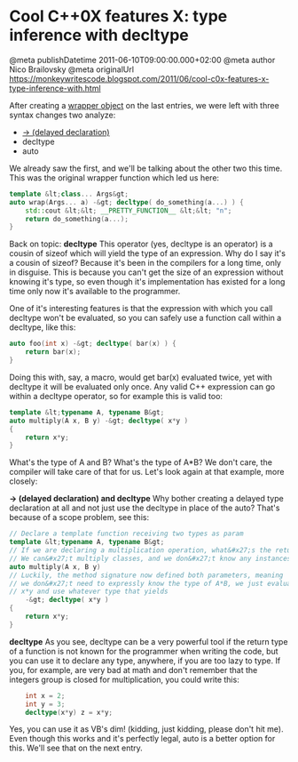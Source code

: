 # Cool C++0X features X: type inference with decltype

@meta publishDatetime 2011-06-10T09:00:00.000+02:00
@meta author Nico Brailovsky
@meta originalUrl https://monkeywritescode.blogspot.com/2011/06/cool-c0x-features-x-type-inference-with.html

After creating a [wrapper object](/blog_md/2011/0531_CoolC0XfeaturesVIIIVariadicwrapperandtypeinferencewithdecltype.md) on the last entries, we were left with three syntax changes two analyze:

* [-> (delayed declaration)](/blog_md/2011/0607_CoolC0XfeaturesIXdelayedtypedeclaration.md)
* decltype
* auto

We already saw the first, and we'll be talking about the other two this time. This was the original wrapper function which led us here:

```c++
template &lt;class... Args&gt;
auto wrap(Args... a) -&gt; decltype( do_something(a...) ) {
	std::cout &lt;&lt; __PRETTY_FUNCTION__ &lt;&lt; "n";
	return do_something(a...);
}
```

Back on topic: **decltype**
This operator (yes, decltype is an operator) is a cousin of sizeof which will yield the type of an expression. Why do I say it's a cousin of sizeof? Because it's been in the compilers for a long time, only in disguise. This is because you can't get the size of an expression without knowing it's type, so even though it's implementation has existed for a long time only now it's available to the programmer.

One of it's interesting features is that the expression with which you call decltype won't be evaluated, so you can safely use a function call within a decltype, like this:

```c++
auto foo(int x) -&gt; decltype( bar(x) ) {
	return bar(x);
}
```

Doing this with, say, a macro, would get bar(x) evaluated twice, yet with decltype it will be evaluated only once. Any valid C++ expression can go within a decltype operator, so for example this is valid too:

```c++
template &lt;typename A, typename B&gt;
auto multiply(A x, B y) -&gt; decltype( x*y )
{
	return x*y;
}
```

What's the type of A and B? What's the type of A\*B? We don't care, the compiler will take care of that for us. Let's look again at that example, more closely:

**-> (delayed declaration) and decltype**
Why bother creating a delayed type declaration at all and not just use the decltype in place of the auto? That's because of a scope problem, see this:

```c++
// Declare a template function receiving two types as param
template &lt;typename A, typename B&gt;
// If we are declaring a multiplication operation, what&#x27;s the return type of A*B?
// We can&#x27;t multiply classes, and we don&#x27;t know any instances of them
auto multiply(A x, B y)
// Luckily, the method signature now defined both parameters, meaning
// we don&#x27;t need to expressly know the type of A*B, we just evaluate
// x*y and use whatever type that yields
	-&gt; decltype( x*y )
{
	return x*y;
}

```

**decltype**
As you see, decltype can be a very powerful tool if the return type of a function is not known for the programmer when writing the code, but you can use it to declare any type, anywhere, if you are too lazy to type. If you, for example, are very bad at math and don't remember that the integers group is closed for multiplication, you could write this:

```c++
	int x = 2;
	int y = 3;
	decltype(x*y) z = x*y;
```

Yes, you can use it as VB's dim! (kidding, just kidding, please don't hit me). Even though this works and it's perfectly legal, auto is a better option for this. We'll see that on the next entry.

